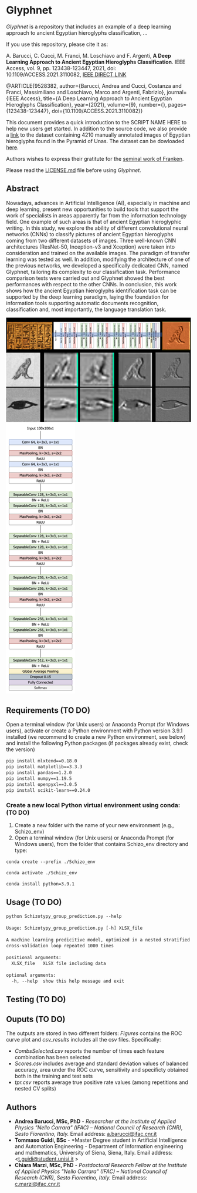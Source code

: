 # Glyphnet

*Glyphnet* is a repository that includes an example of a deep learning approach to ancient Egyptian hieroglyphs classification, ...

If you use this repository, please cite it as:

A. Barucci, C. Cucci, M. Franci, M. Loschiavo and F. Argenti, **A Deep Learning Approach to Ancient Egyptian Hieroglyphs Classification**. IEEE Access, vol. 9, pp. 123438-123447, 2021, doi: 10.1109/ACCESS.2021.3110082, [IEEE DIRECT LINK](https://ieeexplore.ieee.org/stamp/stamp.jsp?tp=&arnumber=9528382&isnumber=9312710)

@ARTICLE{9528382,  author={Barucci, Andrea and Cucci, Costanza and Franci, Massimiliano and Loschiavo, Marco and Argenti, Fabrizio},  journal={IEEE Access},   title={A Deep Learning Approach to Ancient Egyptian Hieroglyphs Classification},   year={2021},  volume={9},  number={},  pages={123438-123447},  doi={10.1109/ACCESS.2021.3110082}}

This document provides a quick introduction to the SCRIPT NAME HERE to help new users get started. In addition to the source code, we also provide a [link](https://en.wikipedia.org/wiki/Pyramid_of_Unas) to the dataset containing 4210 manually annotated images of Egyptian hieroglyphs found in the Pyramid of Unas. The dataset can be dowloaded [here](http://iamai.nl/downloads/GlyphDataset.zip).

Authors wishes to express their gratitute for the [seminal work of Franken](https://github.com/morrisfranken/glyphreader).


Please read the [LICENSE.md](./LICENSE.md) file before using *Glyphnet*.

## Abstract
Nowadays, advances in Artificial Intelligence (AI), especially in machine and deep learning, present new opportunities to build tools that support the work of specialists in areas apparently far from the information technology field. One example of such areas is that of ancient Egyptian hieroglyphic writing. In this study, we explore the ability of different convolutional neural networks (CNNs) to classify pictures of ancient Egyptian hieroglyphs coming from two different datasets of images. Three well-known CNN architectures (ResNet-50, Inception-v3 and Xception) were taken into consideration and trained on the available images. The paradigm of transfer learning was tested as well. In addition, modifying the architecture of one of the previous networks, we developed a specifically dedicated CNN, named Glyphnet, tailoring its complexity to our classification task. Performance comparison tests were carried out and Glyphnet showed the best performances with respect to the other CNNs. In conclusion, this work shows how the ancient Egyptian hieroglyphs identification task can be supported by the deep learning paradigm, laying the foundation for information tools supporting automatic documents recognition, classification and, most importantly, the language translation task.

![plot](./Features2_running.png)
![plot](./Glyphnet.tiff)

## Requirements (TO DO)

Open a terminal window (for Unix users) or Anaconda Prompt (for Windows users), activate or create a Python environment with Python version 3.9.1 installed (we recommend to create a new Python environment, see below) and install the following Python packages (if packages already exist, check the version)

```
pip install mlxtend==0.18.0
pip install matplotlib==3.3.3
pip install pandas==1.2.0
pip install numpy==1.19.5
pip install openpyxl==3.0.5
pip install scikit-learn==0.24.0
```


### Create a new local Python virtual environment using conda: (TO DO)
1. Create a new folder with the name of your new environment (e.g., Schizo_env)
2. Open a terminal window (for Unix users) or Anaconda Prompt (for Windows users), from the folder that contains Schizo_env directory and type:

```
conda create --prefix ./Schizo_env
```

```
conda activate ./Schizo_env
```

```
conda install python=3.9.1
```


## Usage (TO DO)

```
python Schizotypy_group_prediction.py --help

Usage: Schizotypy_group_prediction.py [-h] XLSX_file

A machine learning predicitive model, optimized in a nested stratified cross-validation loop repeated 1000 times

positional arguments:
  XLSX_file   XLSX file including data

optional arguments:
  -h, --help  show this help message and exit
```

## Testing (TO DO)

## Ouputs (TO DO)
The outputs are stored in two different folders: *Figures* contains the ROC curve plot and *csv\_results* includes all the csv files. Specifically:

* *CombsSelected.csv* reports the number of times each feature combination has been selected
* *Scores.csv* includes average and standard deviation values of balanced accuracy, area under the ROC curve, sensitivity and specificty obtained both in the training and test sets
* *tpr.csv* reports average true positive rate values (among repetitions and nested CV splits)

## Authors
* **Andrea Barucci, MSc, PhD** - *Researcher at the Institute of Applied Physics "Nello Carrara" (IFAC) – National Council of Research (CNR), Sesto Fiorentino, Italy.* Email address: <a.barucci@ifac.cnr.it>
* **Tommaso Guidi, BSc** - *Master Degree student in Artificial Intelligence and Automation Engineering - Department of Information engineering and mathematics, University of Siena, Siena, Italy. Email address: <t.guidi@student.unisi.it >
* **Chiara Marzi, MSc, PhD** - *Postdoctoral Research Fellow at the Institute of Applied Physics "Nello Carrara" (IFAC) – National Council of Research (CNR), Sesto Fiorentino, Italy.* Email address: <c.marzi@ifac.cnr.it>
